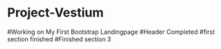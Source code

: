 # Project-Vestium
#Working on My First Bootstrap Landingpage
#Header Completed
#first section finished
#Finished section 3